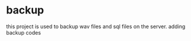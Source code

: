 # backup
this project is used to backup wav files and sql files on the server.
adding backup codes 
